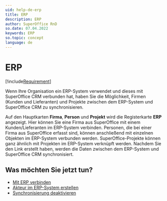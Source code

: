 ```yaml
---
uid: help-de-erp
title: ERP
description: ERP
author: SuperOffice RnD
so.date: 07.04.2022
keywords: ERP
so.topic: concept
language: de
---
```


# ERP

[!include[Requirement](includes/req-integration-server.md)]

Wenn Ihre Organisation ein ERP-System verwendet und dieses mit SuperOffice CRM verbunden hat, haben Sie die Möglichkeit, Firmen (Kunden und Lieferanten) und Projekte zwischen dem ERP-System und SuperOffice CRM zu synchronisieren.

Auf den Hauptkarten **Firma**, **Person** und **Projekt** wird die Registerkarte **ERP** angezeigt. Hier können Sie eine Firma aus SuperOffice mit einem Kunden/Lieferanten im ERP-System verbinden. Personen, die bei einer Firma aus SuperOffice erfasst sind, können anschließend mit einzelnen Objekten im ERP-System verbunden werden. SuperOffice-Projekte können ganz ähnlich mit Projekten im ERP-System verknüpft werden. Nachdem Sie den Link erstellt haben, werden die Daten zwischen dem ERP-System und SuperOffice CRM synchronisiert.

## Was möchten Sie jetzt tun?

* [Mit ERP verbinden][1]
* [Akteur im ERP-System erstellen][2]
* [Synchronisierung deaktivieren][3]

<!-- Referenced links -->
[1]: erp-connect.md
[2]: erp-create-new-actor.md
[3]: erp-sync-disconnect.md

<!-- Referenced images -->
